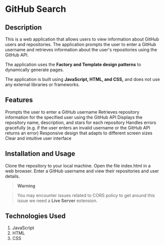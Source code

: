 # GitHub Search
## Description
This is a web application that allows users to view information about GitHub users and repositories.
The application prompts the user to enter a GitHub username and retrieves information about the user's repositories using the GitHub API.

The application uses the **Factory and Template design patterns** to dynamically generate pages.

The application is built using **JavaScript, HTML, and CSS,** and does not use any external libraries or frameworks.

## Features
Prompts the user to enter a GitHub username
Retrieves repository information for the specified user using the GitHub API
Displays the repository name, description, and stars for each repository
Handles errors gracefully (e.g. if the user enters an invalid username or the GitHub API returns an error)
Responsive design that adapts to different screen sizes
Clear and intuitive user interface

## Installation and Usage
Clone the repository to your local machine.
Open the file index.html in a web browser.
Enter a GitHub username and view their repositories and user details.

> **Warning**

> You may encounter issues related to CORS policy to get around this issue we need a **Live Server** extension.

## Technologies Used
1. JavaScript
2. HTML
3. CSS
